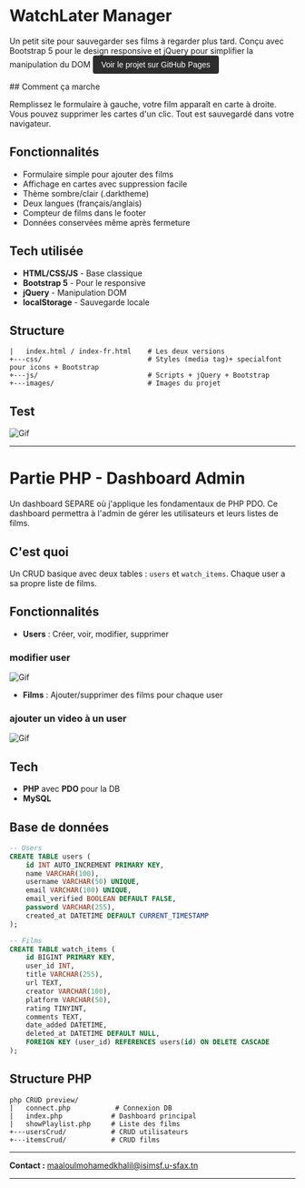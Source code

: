 # WatchLater Manager

Un petit site pour sauvegarder ses films à regarder plus tard. Conçu avec Bootstrap 5 pour le design responsive et jQuery pour simplifier la manipulation du DOM
<a href="https://maaloul-khalil.github.io/watchlist-statique/" 
   style="display: inline-block; padding: 8px 15px; background: #2d2d2d; color: white; text-decoration: none; border-radius: 4px; font-family: sans-serif;">
   Voir le projet sur GitHub Pages</a>

   
</a>## Comment ça marche

Remplissez le formulaire à gauche, votre film apparaît en carte à droite. Vous pouvez supprimer les cartes d'un clic. Tout est sauvegardé dans votre navigateur.

## Fonctionnalités

- Formulaire simple pour ajouter des films
- Affichage en cartes avec suppression facile
- Thème sombre/clair (.darktheme)
- Deux langues (français/anglais)
- Compteur de films dans le footer
- Données conservées même après fermeture

## Tech utilisée

- **HTML/CSS/JS** - Base classique
- **Bootstrap 5** - Pour le responsive
- **jQuery** - Manipulation DOM
- **localStorage** - Sauvegarde locale

## Structure

```
|   index.html / index-fr.html    # Les deux versions
+---css/                          # Styles (media tag)+ specialfont pour icons + Bootstrap
+---js/                           # Scripts + jQuery + Bootstrap
+---images/                       # Images du projet
```
## Test
![Gif](https://media.giphy.com/media/3DYAlkTiRJO19Hqz55/giphy.gif)


---

# Partie PHP - Dashboard Admin 

Un dashboard SEPARE où j'applique les fondamentaux de PHP PDO. Ce dashboard permettra à l'admin de gérer les utilisateurs et leurs listes de films.

## C'est quoi

Un CRUD basique avec deux tables : `users` et `watch_items`. Chaque user a sa propre liste de films.

## Fonctionnalités

- **Users** : Créer, voir, modifier, supprimer
### modifier user
![Gif](https://media2.giphy.com/media/v1.Y2lkPTc5MGI3NjExcmU3dDRwcTNoa2tjeXE2bG5oNXFmY2YwOW5mMnhpaWViYjh5OWZuMiZlcD12MV9pbnRlcm5hbF9naWZfYnlfaWQmY3Q9Zw/XANJMhgWKyUqC42vyR/giphy.gif)
- **Films** : Ajouter/supprimer des films pour chaque user
### ajouter un video à un user
![Gif](https://media4.giphy.com/media/v1.Y2lkPTc5MGI3NjExdTk3eGlyOWloY3U3djh6YXJscG9ydzBzcjZ0dG5qeGgxOTBhc2NhayZlcD12MV9pbnRlcm5hbF9naWZfYnlfaWQmY3Q9Zw/sLvk6u8G5t8g6KMIjx/giphy.gif)

## Tech

- **PHP** avec **PDO** pour la DB
- **MySQL** 

## Base de données

```sql
-- Users
CREATE TABLE users (
    id INT AUTO_INCREMENT PRIMARY KEY,
    name VARCHAR(100),
    username VARCHAR(50) UNIQUE,
    email VARCHAR(100) UNIQUE,
    email_verified BOOLEAN DEFAULT FALSE,
    password VARCHAR(255),
    created_at DATETIME DEFAULT CURRENT_TIMESTAMP
);

-- Films
CREATE TABLE watch_items (
    id BIGINT PRIMARY KEY,
    user_id INT,
    title VARCHAR(255),
    url TEXT,
    creator VARCHAR(100),
    platform VARCHAR(50),
    rating TINYINT,
    comments TEXT,
    date_added DATETIME,
    deleted_at DATETIME DEFAULT NULL,
    FOREIGN KEY (user_id) REFERENCES users(id) ON DELETE CASCADE
);
```

## Structure PHP

```
php CRUD preview/
|   connect.php           # Connexion DB
|   index.php            # Dashboard principal
|   showPlaylist.php     # Liste des films
+---usersCrud/           # CRUD utilisateurs
+---itemsCrud/           # CRUD films
```

---

**Contact :** maaloulmohamedkhalil@isimsf.u-sfax.tn

---

